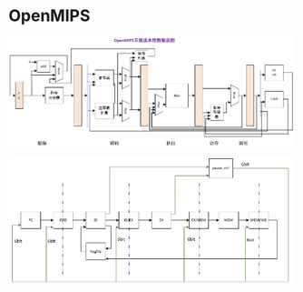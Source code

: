 # OpenMIPS

![image-20241006144456647](pic/image-20241006144456647.png)

![image-20240904233423713](pic/image-20240904233423713.png)
